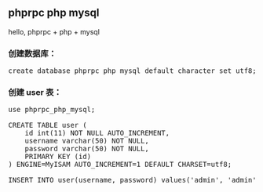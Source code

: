 ## phprpc php mysql

hello, phprpc + php + mysql 

### 创建数据库：
<pre>
create database phprpc_php_mysql default character set utf8;
</pre>

### 创建 user 表：
<pre>
use phprpc_php_mysql;

CREATE TABLE user (  
    id int(11) NOT NULL AUTO_INCREMENT,
    username varchar(50) NOT NULL,
    password varchar(50) NOT NULL,
    PRIMARY KEY (id)  
) ENGINE=MyISAM AUTO_INCREMENT=1 DEFAULT CHARSET=utf8;

INSERT INTO user(username, password) values('admin', 'admin');
</pre>
